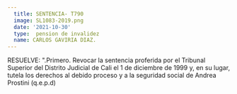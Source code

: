 ```yaml
---
  title: SENTENCIA- T790
  image: SL1083-2019.png
  date: '2021-10-30' 
  type:  pension de invalidez
  name: CARLOS GAVIRIA DIAZ.
---
```

 RESUELVE: ".Primero. Revocar la sentencia proferida por el Tribunal Superior del Distrito Judicial de Cali el 1 de diciembre de 1999 y, en su lugar, tutela los derechos al debido proceso y a la seguridad social de Andrea Prostini (q.e.p.d)
